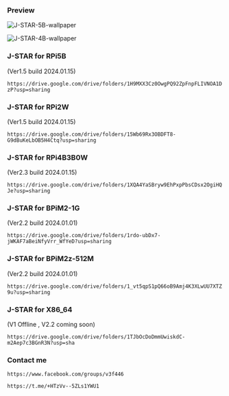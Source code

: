 ### Preview

![J-STAR-5B-wallpaper](https://github.com/JTA-STAR/J-STAR/assets/22002824/6c2848e3-2358-4f58-8617-b389dabaae58)

![J-STAR-4B-wallpaper](https://github.com/JTA-STAR/J-STAR/assets/22002824/40460f2e-4fb0-434e-bbbf-dcecc4fee71b)

### J-STAR for RPi5B 
(Ver1.5 build 2024.01.15)

`https://drive.google.com/drive/folders/1H9MXX3Cz0OwgPQ92ZpFnpFLIVNOA1DzP?usp=sharing`

### J-STAR for RPi2W 
(Ver1.5 build 2024.01.15)

`https://drive.google.com/drive/folders/15Wb69Rx3OBDFT8-G9dBuKeLbOB5H4Ctq?usp=sharing`

### J-STAR for RPi4B3B0W 
(Ver2.3 build 2024.01.15)

`https://drive.google.com/drive/folders/1XQA4YaSBryw9EhPxpPbsCDsx2OgiHQJe?usp=sharing`

### J-STAR for BPiM2-1G 
(Ver2.2 build 2024.01.01)

`https://drive.google.com/drive/folders/1rdo-ubDx7-jWKAF7aBeiNfyVrr_WfYeD?usp=sharing`

### J-STAR for BPiM2z-512M 
(Ver2.2 build 2024.01.01)

`https://drive.google.com/drive/folders/1_vt5qpS1pQ66oB9Amj4K3XLwUU7XTZ9u?usp=sharing`

### J-STAR for X86_64 
(V1 Offline , V2.2 coming soon)

`https://drive.google.com/drive/folders/1TJbOcDoDmmUwiskdC-m2Aep7c3BGnR3N?usp=sha`

### Contact me
`https://www.facebook.com/groups/v3f446`

`https://t.me/+HTzVv--5ZLs1YWU1`



